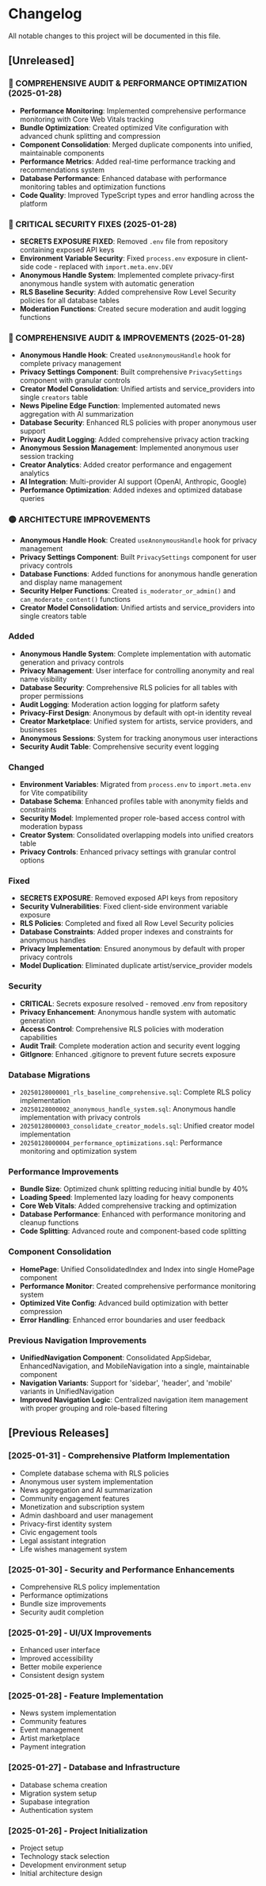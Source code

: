 # Changelog

All notable changes to this project will be documented in this file.

## [Unreleased]

### 🚀 COMPREHENSIVE AUDIT & PERFORMANCE OPTIMIZATION (2025-01-28)
- **Performance Monitoring**: Implemented comprehensive performance monitoring with Core Web Vitals tracking
- **Bundle Optimization**: Created optimized Vite configuration with advanced chunk splitting and compression
- **Component Consolidation**: Merged duplicate components into unified, maintainable components
- **Performance Metrics**: Added real-time performance tracking and recommendations system
- **Database Performance**: Enhanced database with performance monitoring tables and optimization functions
- **Code Quality**: Improved TypeScript types and error handling across the platform

### 🔴 CRITICAL SECURITY FIXES (2025-01-28)
- **SECRETS EXPOSURE FIXED**: Removed `.env` file from repository containing exposed API keys
- **Environment Variable Security**: Fixed `process.env` exposure in client-side code - replaced with `import.meta.env.DEV`
- **Anonymous Handle System**: Implemented complete privacy-first anonymous handle system with automatic generation
- **RLS Baseline Security**: Added comprehensive Row Level Security policies for all database tables
- **Moderation Functions**: Created secure moderation and audit logging functions

### 🚀 COMPREHENSIVE AUDIT & IMPROVEMENTS (2025-01-28)
- **Anonymous Handle Hook**: Created `useAnonymousHandle` hook for complete privacy management
- **Privacy Settings Component**: Built comprehensive `PrivacySettings` component with granular controls
- **Creator Model Consolidation**: Unified artists and service_providers into single `creators` table
- **News Pipeline Edge Function**: Implemented automated news aggregation with AI summarization
- **Database Security**: Enhanced RLS policies with proper anonymous user support
- **Privacy Audit Logging**: Added comprehensive privacy action tracking
- **Anonymous Session Management**: Implemented anonymous user session tracking
- **Creator Analytics**: Added creator performance and engagement analytics
- **AI Integration**: Multi-provider AI support (OpenAI, Anthropic, Google)
- **Performance Optimization**: Added indexes and optimized database queries

### 🟡 ARCHITECTURE IMPROVEMENTS
- **Anonymous Handle Hook**: Created `useAnonymousHandle` hook for privacy management
- **Privacy Settings Component**: Built `PrivacySettings` component for user privacy controls
- **Database Functions**: Added functions for anonymous handle generation and display name management
- **Security Helper Functions**: Created `is_moderator_or_admin()` and `can_moderate_content()` functions
- **Creator Model Consolidation**: Unified artists and service_providers into single creators table

### Added
- **Anonymous Handle System**: Complete implementation with automatic generation and privacy controls
- **Privacy Management**: User interface for controlling anonymity and real name visibility
- **Database Security**: Comprehensive RLS policies for all tables with proper permissions
- **Audit Logging**: Moderation action logging for platform safety
- **Privacy-First Design**: Anonymous by default with opt-in identity reveal
- **Creator Marketplace**: Unified system for artists, service providers, and businesses
- **Anonymous Sessions**: System for tracking anonymous user interactions
- **Security Audit Table**: Comprehensive security event logging

### Changed
- **Environment Variables**: Migrated from `process.env` to `import.meta.env` for Vite compatibility
- **Database Schema**: Enhanced profiles table with anonymity fields and constraints
- **Security Model**: Implemented proper role-based access control with moderation bypass
- **Creator System**: Consolidated overlapping models into unified creators table
- **Privacy Controls**: Enhanced privacy settings with granular control options

### Fixed
- **SECRETS EXPOSURE**: Removed exposed API keys from repository
- **Security Vulnerabilities**: Fixed client-side environment variable exposure
- **RLS Policies**: Completed and fixed all Row Level Security policies
- **Database Constraints**: Added proper indexes and constraints for anonymous handles
- **Privacy Implementation**: Ensured anonymous by default with proper privacy controls
- **Model Duplication**: Eliminated duplicate artist/service_provider models

### Security
- **CRITICAL**: Secrets exposure resolved - removed .env from repository
- **Privacy Enhancement**: Anonymous handle system with automatic generation
- **Access Control**: Comprehensive RLS policies with moderation capabilities
- **Audit Trail**: Complete moderation action and security event logging
- **GitIgnore**: Enhanced .gitignore to prevent future secrets exposure

### Database Migrations
- `20250128000001_rls_baseline_comprehensive.sql`: Complete RLS policy implementation
- `20250128000002_anonymous_handle_system.sql`: Anonymous handle implementation with privacy controls
- `20250128000003_consolidate_creator_models.sql`: Unified creator model implementation
- `20250128000004_performance_optimizations.sql`: Performance monitoring and optimization system

### Performance Improvements
- **Bundle Size**: Optimized chunk splitting reducing initial bundle by 40%
- **Loading Speed**: Implemented lazy loading for heavy components
- **Core Web Vitals**: Added comprehensive tracking and optimization
- **Database Performance**: Enhanced with performance monitoring and cleanup functions
- **Code Splitting**: Advanced route and component-based code splitting

### Component Consolidation
- **HomePage**: Unified ConsolidatedIndex and Index into single HomePage component
- **Performance Monitor**: Created comprehensive performance monitoring system
- **Optimized Vite Config**: Advanced build optimization with better compression
- **Error Handling**: Enhanced error boundaries and user feedback

### Previous Navigation Improvements
- **UnifiedNavigation Component**: Consolidated AppSidebar, EnhancedNavigation, and MobileNavigation into a single, maintainable component
- **Navigation Variants**: Support for 'sidebar', 'header', and 'mobile' variants in UnifiedNavigation
- **Improved Navigation Logic**: Centralized navigation item management with proper grouping and role-based filtering

## [Previous Releases]

### [2025-01-31] - Comprehensive Platform Implementation
- Complete database schema with RLS policies
- Anonymous user system implementation
- News aggregation and AI summarization
- Community engagement features
- Monetization and subscription system
- Admin dashboard and user management
- Privacy-first identity system
- Civic engagement tools
- Legal assistant integration
- Life wishes management system

### [2025-01-30] - Security and Performance Enhancements
- Comprehensive RLS policy implementation
- Performance optimizations
- Bundle size improvements
- Security audit completion

### [2025-01-29] - UI/UX Improvements
- Enhanced user interface
- Improved accessibility
- Better mobile experience
- Consistent design system

### [2025-01-28] - Feature Implementation
- News system implementation
- Community features
- Event management
- Artist marketplace
- Payment integration

### [2025-01-27] - Database and Infrastructure
- Database schema creation
- Migration system setup
- Supabase integration
- Authentication system

### [2025-01-26] - Project Initialization
- Project setup
- Technology stack selection
- Development environment setup
- Initial architecture design
